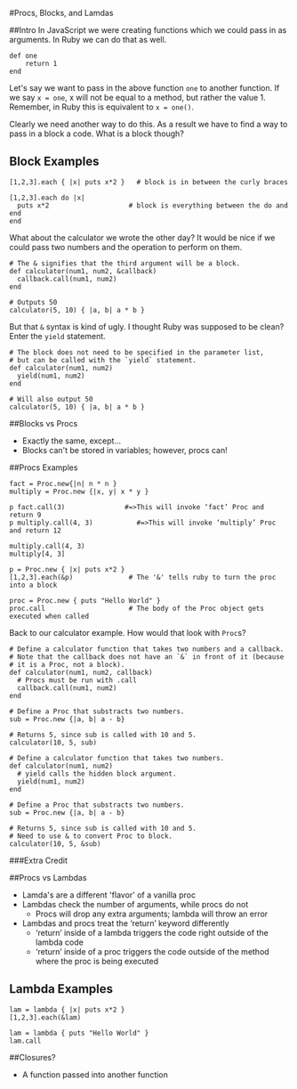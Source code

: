 #Procs, Blocks, and Lamdas

##Intro
In JavaScript we were creating functions which we could pass in as arguments. In Ruby we can do that as well.

```
def one
	return 1
end
```
Let's say we want to pass in the above function `one` to another function.
If we say `x = one`, x will not be equal to a method, but rather the
value 1. Remember, in Ruby this is equivalent to `x = one()`.

Clearly we need another way to do this. As a result we have to find a way to pass in a block a code. What is a block though?

## Block Examples

```
[1,2,3].each { |x| puts x*2 }   # block is in between the curly braces

[1,2,3].each do |x|
  puts x*2                    # block is everything between the do and end
end
```

What about the calculator we wrote the other day?  It would be nice if
we could pass two numbers and the operation to perform on them.

```
# The & signifies that the third argument will be a block.
def calculator(num1, num2, &callback)
  callback.call(num1, num2)
end

# Outputs 50
calculator(5, 10) { |a, b| a * b }
```

But that `&` syntax is kind of ugly.  I thought Ruby was supposed to
be clean? Enter the `yield` statement.

```
# The block does not need to be specified in the parameter list,
# but can be called with the `yield` statement.
def calculator(num1, num2)
  yield(num1, num2)
end

# Will also output 50
calculator(5, 10) { |a, b| a * b }
```

##Blocks vs Procs
* Exactly the same, except...
* Blocks can't be stored in variables; however, procs can!

##Procs Examples

```
fact = Proc.new{|n| n * n }
multiply = Proc.new {|x, y| x * y }
```

```
p fact.call(3)               #=>This will invoke ‘fact’ Proc and return 9
p multiply.call(4, 3)           #=>This will invoke ‘multiply’ Proc and return 12
```

```
multiply.call(4, 3)
multiply[4, 3]
```
   
```        
p = Proc.new { |x| puts x*2 }
[1,2,3].each(&p)              # The '&' tells ruby to turn the proc into a block 

proc = Proc.new { puts "Hello World" }
proc.call                     # The body of the Proc object gets executed when called
```

Back to our calculator example.  How would that look with `Proc`s?

```
# Define a calculator function that takes two numbers and a callback.
# Note that the callback does not have an `&` in front of it (because
# it is a Proc, not a block).
def calculator(num1, num2, callback)
  # Procs must be run with .call
  callback.call(num1, num2)
end

# Define a Proc that substracts two numbers.
sub = Proc.new {|a, b| a - b}

# Returns 5, since sub is called with 10 and 5.
calculator(10, 5, sub)
```

```
# Define a calculator function that takes two numbers.
def calculator(num1, num2)
  # yield calls the hidden block argument.
  yield(num1, num2)
end

# Define a Proc that substracts two numbers.
sub = Proc.new {|a, b| a - b}

# Returns 5, since sub is called with 10 and 5.
# Need to use & to convert Proc to block.
calculator(10, 5, &sub)
```

###Extra Credit

##Procs vs Lambdas
* Lamda's are a different 'flavor' of a vanilla proc
* Lambdas check the number of arguments, while procs do not
	* Procs will drop any extra arguments; lambda will throw an error
* Lambdas and procs treat the ‘return’ keyword differently
	* ‘return’ inside of a lambda triggers the code right outside of the lambda code
	* ‘return’ inside of a proc triggers the code outside of the method where the proc is being executed

## Lambda Examples 
```           
lam = lambda { |x| puts x*2 }
[1,2,3].each(&lam)

lam = lambda { puts "Hello World" }
lam.call
```
	
##Closures?
* A function passed into another function
